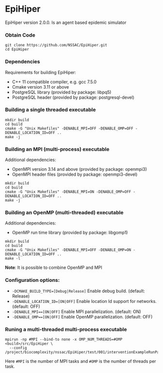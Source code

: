 # EpiHiper

EpiHiper version 2.0.0. Is an agent based epidemic simulator

### Obtain Code
```
git clone https://github.com/NSSAC/EpiHiper.git
cd EpiHiper
```

### Dependencies
Requirements for building EpiHiper:
 - C++ 11 compatible compiler, e.g. gcc 7.5.0
 - Cmake version 3.11 or above
 - PostgreSQL library (provided by package: libpq5) 
 - PostgreSQL header  (provided by package: postgresql-devel)

### Building a single threaded executable
```
mkdir build
cd build
cmake -G "Unix Makefiles" -DENABLE_MPI=OFF -DENABLE_OMP=OFF -DENABLE_LOCATION_ID=OFF ..
make -j
```

### Building an MPI (multi-process) executable
Additional dependencies:
 - OpenMPI version 3.14 and above (provided by package: openmpi3)
 - OpenMPI header files (provided by package: openmpi3-devel)
```
mkdir build
cd build
cmake -G "Unix Makefiles" -DENABLE_MPI=ON -DENABLE_OMP=OFF -DENABLE_LOCATION_ID=OFF ..
make -j
```

### Building an OpenMP (multi-threaded) executable
Additional dependencies:
 - OpenMP run time library (provided by package: libgomp1)
```
mkdir build
cd build
cmake -G "Unix Makefiles" -DENABLE_MPI=OFF -DENABLE_OMP=ON -DENABLE_LOCATION_ID=OFF ..
make -l
```

__Note__: It is possible to combine OpenMP and MPI

### Configuration options:
 - `-DCMAKE_BUILD_TYPE=[Debug|Release]` Enable debug build. (default: Release)
 - `-DENABLE_LOCATION_ID=[ON|OFF]` Enable location Id support for networks. (default: OFF)
 - `-DENABLE_MPI==[ON|OFF]` Enable MPI parallelization. (default: ON)
 - `-DENABLE_OMP==[ON|OFF]` Enable OpenMP parallelization. (default: OFF)


### Runing a multi-threaded multi-process executable
```
mpirun -np #MPI --bind-to none -x OMP_NUM_THREADS=#OMP <build>/src/EpiHiper \ 
  --config /project/biocomplexity/nssac/EpiHiper/test/001/interventionExampleRunParameters.json
```
Here `#MPI` is the number of MPI tasks and `#OMP` is the number of threads per task.
